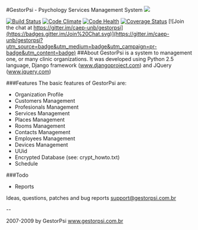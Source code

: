 #GestorPsi - Psychology Services Management System
<a href="https://zenhub.io"><img src="https://raw.githubusercontent.com/ZenHubIO/support/master/zenhub-badge.png"></a>

[![Build Status](https://travis-ci.org/caep-unb/gestorpsi.svg)](https://travis-ci.org/caep-unb/gestorpsi)
[![Code Climate](https://codeclimate.com/github/CAEP-UnB/gestorpsi/badges/gpa.svg)](https://codeclimate.com/github/CAEP-UnB/gestorpsi)
[![Code Health](https://landscape.io/github/CAEP-UnB/gestorpsi/unb/landscape.svg?style=flat)](https://landscape.io/github/CAEP-UnB/gestorpsi/unb)
[![Coverage Status](https://coveralls.io/repos/caep-unb/gestorpsi/badge.svg?branch=unb)](https://coveralls.io/r/caep-unb/gestorpsi)
[![Join the chat at https://gitter.im/caep-unb/gestorpsi](https://badges.gitter.im/Join%20Chat.svg)](https://gitter.im/caep-unb/gestorpsi?utm_source=badge&utm_medium=badge&utm_campaign=pr-badge&utm_content=badge)
##About
GestorPsi is a system to management one, or many clinic organizations.
It was developed using Python 2.5 language, Django framework
(www.djangoproject.com) and JQuery (www.jquery.com)


###Features
The basic features of GestorPsi are:
- Organization Profile
- Customers Management
- Profesionals Management
- Services Management
- Places Management
- Rooms Management
- Contacts Management
- Employees Management
- Devices Management
- UUid
- Encrypted Database (see: crypt_howto.txt)
- Schedule


###Todo
- Reports

Ideas, questions, patches and bug reports
support@gestorpsi.com.br

--

2007-2009 by GestorPsi
www.gestorpsi.com.br
